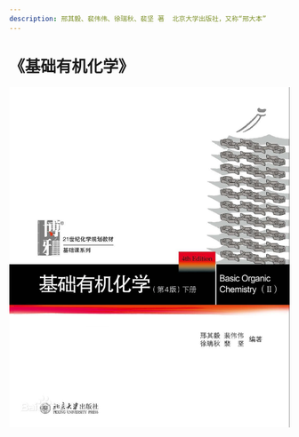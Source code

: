 ```yaml
---
description: 邢其毅、裴伟伟、徐瑞秋、裴坚 著  北京大学出版社，又称“邢大本”
---
```


# 《基础有机化学》

![](../.gitbook/assets/image.png)
